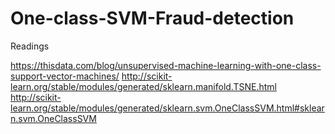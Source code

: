 # One-class-SVM-Fraud-detection

Readings


https://thisdata.com/blog/unsupervised-machine-learning-with-one-class-support-vector-machines/
http://scikit-learn.org/stable/modules/generated/sklearn.manifold.TSNE.html
http://scikit-learn.org/stable/modules/generated/sklearn.svm.OneClassSVM.html#sklearn.svm.OneClassSVM
